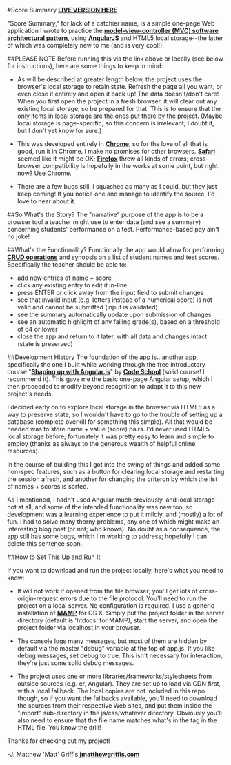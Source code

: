 #Score Summary
**[LIVE VERSION HERE](http://jmatthewgriffis.com/projects/score-summary)**

"Score Summary," for lack of a catchier name, is a simple one-page Web application I wrote to practice the **[model-view-controller (MVC) software architectural pattern](https://en.wikipedia.org/wiki/Model%E2%80%93view%E2%80%93controller)**, using **[AngularJS](https://angularjs.org/)** and HTML5 local storage--the latter of which was completely new to me (and is very cool!).

##PLEASE NOTE
Before running this via the link above or locally (see below for instructions), here are some things to keep in mind:

* As will be described at greater length below, the project uses the browser's local storage to retain state. Refresh the page all you want, or even close it entirely and open it back up! The data doesn't/don't care! When you first open the project in a fresh browser, it will clear out any existing local storage, so be prepared for that. This is to ensure that the only items in local storage are the ones put there by the project. (Maybe local storage is page-specific, so this concern is irrelevant; I doubt it, but I don't yet know for sure.)

* This was developed entirely in **[Chrome](https://www.google.com/chrome/)**, so for the love of all that is good, run it in Chrome. I make no promises for other browsers. **[Safari](https://www.apple.com/safari/)** seemed like it might be OK; **[Firefox](https://www.mozilla.org/en-US/firefox/new/)** threw all kinds of errors; cross-browser compatibility is hopefully in the works at some point, but right now? Use Chrome.

* There are a few bugs still. I squashed as many as I could, but they just keep coming! If you notice one and manage to identify the source, I'd love to hear about it.

##So What's the Story?
The "narrative" purpose of the app is to be a browser tool a teacher might use to enter data (and see a summary) concerning students' performance on a test. Performance-based pay ain't no joke!

##What's the Functionality?
Functionally the app would allow for performing **[CRUD operations](https://en.wikipedia.org/wiki/Create,_read,_update_and_delete)** and synopsis on a list of student names and test scores. Specifically the teacher should be able to:
* add new entries of name + score
* click any existing entry to edit it in-line
* press ENTER or click away from the input field to submit changes
* see that invalid input (e.g. letters instead of a numerical score) is not valid and cannot be submitted (input is validated)
* see the summary automatically update upon submission of changes
* see an automatic highlight of any failing grade(s), based on a threshold of 64 or lower
* close the app and return to it later, with all data and changes intact (state is preserved)

##Development History
The foundation of the app is...another app, specifically the one I built while working through the free introductory course "**[Shaping up with Angular.js](https://www.codeschool.com/courses/shaping-up-with-angular-js)**" by **[Code School](https://www.codeschool.com/)** (solid course! I recommend it). This gave me the basic one-page Angular setup, which I then proceeded to modify beyond recognition to adapt it to this new project's needs.

I decided early on to explore local storage in the browser via HTML5 as a way to preserve state, so I wouldn't have to go to the trouble of setting up a database (complete overkill for something this simple). All that would be needed was to store name + value (score) pairs. I'd never used HTML5 local storage before; fortunately it was pretty easy to learn and simple to employ (thanks as always to the generous wealth of helpful online resources).

In the course of building this I got into the swing of things and added some non-spec features, such as a button for clearing local storage and restarting the session afresh, and another for changing the criteron by which the list of names + scores is sorted.

As I mentioned, I hadn't used Angular much previously, and local storage not at all, and some of the intended functionality was new too, so development was a learning experience to put it mildly, and (mostly) a lot of fun. I had to solve many thorny problems, any one of which might make an interesting blog post (or not; who knows). No doubt as a consequence, the app still has some bugs, which I'm working to address; hopefully I can delete this sentence soon.

##How to Set This Up and Run It

If you want to download and run the project locally, here's what you need to know:

* It will not work if opened from the file browser; you'll get lots of cross-origin-request errors due to the file protocol. You'll need to run the project on a local server. No configuration is required. I use a generic installation of **[MAMP](https://www.mamp.info/en/)** for OS X. Simply put the project folder in the server directory (default is 'htdocs' for MAMP), start the server, and open the project folder via localhost in your browser.

* The console logs many messages, but most of them are hidden by default via the master "debug" variable at the top of app.js. If you like debug messages, set debug to true. This isn't necessary for interaction, they're just some solid debug messages.

* The project uses one or more libraries/frameworks/stylesheets from outside sources (e.g. er, Angular). They are set up to load via CDN first, with a local fallback. The local copies are not included in this repo though, so if you want the fallbacks available, you'll need to download the sources from their respective Web sites, and put them inside the "import" sub-directory in the js/css/whatever directory. Obviously you'll also need to ensure that the file name matches what's in the tag in the HTML file. You know the drill!

Thanks for checking out my project!

-J. Matthew 'Matt' Griffis
**[jmatthewgriffis.com](http://jmatthewgriffis.com/)**